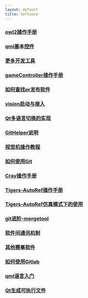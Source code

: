 ```yaml
---
layout: default 
title: Software
---
```

### [owl2操作手册](owl2操作手册)
### [qml基本控件](qml基本控件)
### [更多开发工具](更多开发工具)
### [gameController操作手册](gameController操作手册)
### [如何查找or发布软件](如何查找or发布软件)
### [vision启动与接入](vision启动与接入)
### [Qt多语言切换的实现](Qt多语言切换的实现)
### [GitHelper说明](GitHelper说明)
### [视觉机操作教程](视觉机操作教程)
### [如何使用Git](如何使用Git)
### [Cray操作手册](Cray操作手册)
### [Tigers-AutoRef操作手册](Tigers-AutoRef操作手册)
### [Tigers-AutoRef仿真模式下的使用](Tigers-AutoRef仿真模式下的使用)
### [git进阶-mergetool](git进阶-mergetool)
### [软件间通讯机制](软件间通讯机制)
### [其他赛事软件](其他赛事软件)
### [如何使用Gitlab](如何使用Gitlab)
### [qml语言入门](qml语言入门)
### [Qt生成可执行文件](Qt生成可执行文件)
